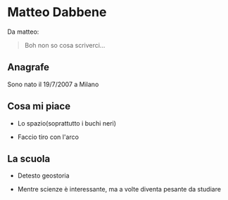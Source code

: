 # Matteo Dabbene
Da matteo:
> Boh non so cosa scriverci… 

## Anagrafe
Sono nato il 19/7/2007 a Milano

## Cosa mi piace
- Lo spazio(soprattutto i buchi neri)

- Faccio tiro con l'arco

## La scuola
- Detesto geostoria

- Mentre scienze è interessante, ma a volte diventa pesante da studiare
